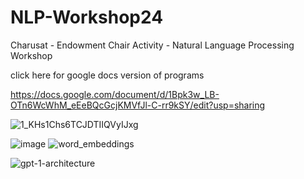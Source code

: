 # NLP-Workshop24
Charusat - Endowment Chair Activity - Natural Language Processing Workshop


click here for google docs version of programs

https://docs.google.com/document/d/1Bpk3w_LB-OTn6WcWhM_eEeBQcGcjKMVfJl-C-rr9kSY/edit?usp=sharing

![1_KHs1Chs6TCJDTIIQVyIJxg](https://github.com/user-attachments/assets/198782a5-230f-4733-9ee3-956e0abfeb94)

![image](https://github.com/user-attachments/assets/5147bbd1-56db-4280-99e1-841bd8c19ab0)
![word_embeddings](https://github.com/user-attachments/assets/1135a397-4519-4bcb-b690-61e961a37856)

![gpt-1-architecture](https://github.com/user-attachments/assets/3d38667a-064a-4057-bd59-de49322ed8c0)


